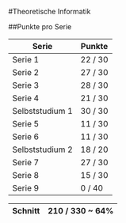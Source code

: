 #Theoretische Informatik

##Punkte pro Serie

Serie  |  Punkte
-------|----------
Serie 1 |    22 / 30
Serie 2 |    27 / 30
Serie 3 |    28 / 30
Serie 4 |    21 / 30
Selbststudium 1 |    30 / 30
Serie 5 |    11 / 30
Serie 6 |    11 / 30
Selbststudium 2 |    18 / 20
Serie 7 | 27 / 30
Serie 8 | 15 / 30
Serie 9 | 0 / 40

Schnitt | 210 / 330 ~ 64%
--------|------
